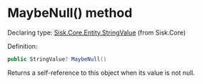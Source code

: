 <!--

Copyrights 2023 Sisk Framework - CypherPotato
Published under MIT license

!!! DO NOT EDIT THIS FILE !!!
This file was generated by a tool in the Sisk package. To edit the information in this documentation,
edit the XML documentation present in the Sisk source code.

-->


# MaybeNull() method

Declaring type: [Sisk.Core.Entity.StringValue](/spec/Sisk.Core.Entity.StringValue.md) (from Sisk.Core)


Definition:

```cs
public StringValue? MaybeNull()
```

Returns a self-reference to this object when its value is not null.

